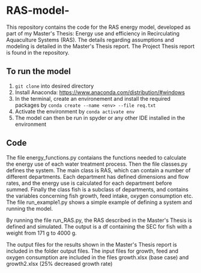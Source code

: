 # RAS-model-

This repository contains the code for the RAS energy model, developed as part of my Master's Thesis: Energy use and efficiency in Recirculating
Aquaculture Systems (RAS). 
The details regarding assumptions and modeling is detailed in the Master's Thesis report. The Project Thesis report is found in the repository.

## To run the model
1. ```git clone``` into desired directory
2. Install Anaconda: https://www.anaconda.com/distribution/#windows 
3. In the terminal, create an environement and install the required packages by 
    ```conda create --name <env> --file req.txt```
4. Activate the environment by ```conda activate env```
5. The model can then be run in spyder or any other IDE installed in the environment

## Code 
The file energy_functions.py contaians the functions needed to calculate the energy use of each water treatment process. 
Then the file classes.py defines the system. The main class is RAS, which can contain a number of different departments. Each department has defined dimensions and flow rates, and the energy use is calculated for each department before summed. Finally the class fish is a subclass of departments, and contains the variables concerning fish growth, feed intake, oxygen consumption etc. The file run_example1.py shows a simple example of defining a system and running the model. 

By running the file run_RAS.py, the RAS described in the Master's Thesis is defined and simulated. The output is a df containing the SEC for fish with a weight from 171 g to 4000 g. 

The output files for the results shown in the Master's Thesis report is included in the folder output files. 
The input files for growth, feed and oxygen consumption are included in the files growth.xlsx (base case) and growth2.xlsx (25% decreased growth rate)


